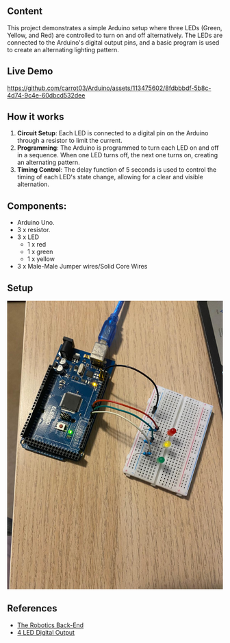 ## Content

This project demonstrates a simple Arduino setup where three LEDs (Green, Yellow, and Red) are controlled to turn on and off alternatively. The LEDs are connected to the Arduino's digital output pins, and a basic program is used to create an alternating lighting pattern.

## Live Demo

https://github.com/carrot03/Arduino/assets/113475602/8fdbbbdf-5b8c-4d74-9c4e-60dbcd532dee

## How it works
1. **Circuit Setup**: Each LED is connected to a digital pin on the Arduino through a resistor to limit the current.
2. **Programming**: The Arduino is programmed to turn each LED on and off in a sequence. When one LED turns off, the next one turns on, creating an alternating pattern.
3. **Timing Control**: The delay function of 5 seconds is used to control the timing of each LED's state change, allowing for a clear and visible alternation.

## Components:

- Arduino Uno.
- 3 x resistor.
- 3 x LED
  - 1 x red
  - 1 x green
  - 1 x yellow
- 3 x Male-Male Jumper wires/Solid Core Wires

## Setup
<img src="./assets/arduino-led-lights.jpg" style="width: 50rem" alt="image location: ./assets/arduino-led-lights.jpg"
/>

## References

- [The Robotics Back-End](https://roboticsbackend.com/arduino-led-complete-tutorial/)
- [4 LED Digital Output](https://github.com/MFarabi619/Arduino/tree/main/Projects/4%20LED%20Digital%20Output)
